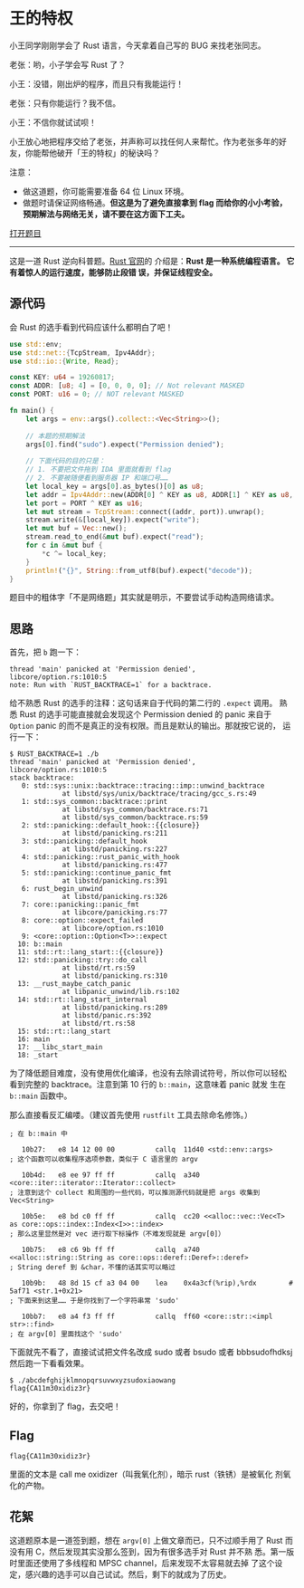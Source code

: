 # 王的特权

小王同学刚刚学会了 Rust 语言，今天拿着自己写的 BUG 来找老张同志。

老张：哟，小子学会写 Rust 了？

小王：没错，刚出炉的程序，而且只有我能运行！

老张：只有你能运行？我不信。

小王：不信你就试试呗！

小王放心地把程序交给了老张，并声称可以找任何人来帮忙。作为老张多年的好友，你能帮他破开「王的特权」的秘诀吗？

注意：

- 做这道题，你可能需要准备 64 位 Linux 环境。
- 做题时请保证网络畅通。**但这是为了避免直接拿到 flag 而给你的小小考验，预期解法与网络无关，请不要在这方面下工夫。**

[打开题目](src/rev)

---

这是一道 Rust 逆向科普题。[Rust 官网](https://www.rust-lang.org/zh-CN/)的
介绍是：**Rust 是一种系统编程语言。 它有着惊人的运行速度，能够防止段错
误，并保证线程安全。**

## 源代码

会 Rust 的选手看到代码应该什么都明白了吧！

``` rust
use std::env;
use std::net::{TcpStream, Ipv4Addr};
use std::io::{Write, Read};

const KEY: u64 = 19260817;
const ADDR: [u8; 4] = [0, 0, 0, 0]; // Not relevant MASKED
const PORT: u16 = 0; // NOT relevant MASKED

fn main() {
    let args = env::args().collect::<Vec<String>>();
	
	// 本题的预期解法
    args[0].find("sudo").expect("Permission denied");
    
	// 下面代码的目的只是：
	// 1. 不要把文件拖到 IDA 里面就看到 flag
	// 2. 不要被随便看到服务器 IP 和端口号……
	let local_key = args[0].as_bytes()[0] as u8;
    let addr = Ipv4Addr::new(ADDR[0] ^ KEY as u8, ADDR[1] ^ KEY as u8, ADDR[2] ^ KEY as u8, ADDR[3] ^ KEY as u8);
    let port = PORT ^ KEY as u16;
    let mut stream = TcpStream::connect((addr, port)).unwrap();
    stream.write(&[local_key]).expect("write");
    let mut buf = Vec::new();
    stream.read_to_end(&mut buf).expect("read");
    for c in &mut buf {
        *c ^= local_key;
    }
    println!("{}", String::from_utf8(buf).expect("decode"));
}
```

题目中的粗体字「不是网络题」其实就是明示，不要尝试手动构造网络请求。

## 思路

首先，把 `b` 跑一下：

``` shell
thread 'main' panicked at 'Permission denied', libcore/option.rs:1010:5
note: Run with `RUST_BACKTRACE=1` for a backtrace.
```

给不熟悉 Rust 的选手的注释：这句话来自于代码的第二行的 `.expect` 调用。
熟悉 Rust 的选手可能直接就会发现这个 Permission denied 的 panic 来自于
`Option` panic 的而不是真正的没有权限。而且是默认的输出。那就按它说的，
运行一下：

``` shell
$ RUST_BACKTRACE=1 ./b
thread 'main' panicked at 'Permission denied', libcore/option.rs:1010:5
stack backtrace:
   0: std::sys::unix::backtrace::tracing::imp::unwind_backtrace
             at libstd/sys/unix/backtrace/tracing/gcc_s.rs:49
   1: std::sys_common::backtrace::print
             at libstd/sys_common/backtrace.rs:71
             at libstd/sys_common/backtrace.rs:59
   2: std::panicking::default_hook::{{closure}}
             at libstd/panicking.rs:211
   3: std::panicking::default_hook
             at libstd/panicking.rs:227
   4: std::panicking::rust_panic_with_hook
             at libstd/panicking.rs:477
   5: std::panicking::continue_panic_fmt
             at libstd/panicking.rs:391
   6: rust_begin_unwind
             at libstd/panicking.rs:326
   7: core::panicking::panic_fmt
             at libcore/panicking.rs:77
   8: core::option::expect_failed
             at libcore/option.rs:1010
   9: <core::option::Option<T>>::expect
  10: b::main
  11: std::rt::lang_start::{{closure}}
  12: std::panicking::try::do_call
             at libstd/rt.rs:59
             at libstd/panicking.rs:310
  13: __rust_maybe_catch_panic
             at libpanic_unwind/lib.rs:102
  14: std::rt::lang_start_internal
             at libstd/panicking.rs:289
             at libstd/panic.rs:392
             at libstd/rt.rs:58
  15: std::rt::lang_start
  16: main
  17: __libc_start_main
  18: _start
```

为了降低题目难度，没有使用优化编译，也没有去除调试符号，所以你可以轻松
看到完整的 backtrace。注意到第 10 行的 `b::main`，这意味着 panic 就发
生在 `b::main` 函数中。

那么直接看反汇编喽。（建议首先使用 `rustfilt` 工具去除命名修饰。）

``` assembly
; 在 b::main 中

   10b27:	e8 14 12 00 00       	callq  11d40 <std::env::args>
; 这个函数可以收集程序选项参数，类似于 C 语言里的 argv

   10b4d:	e8 ee 97 ff ff       	callq  a340 <core::iter::iterator::Iterator::collect>
; 注意到这个 collect 和周围的一些代码，可以推测源代码就是把 args 收集到 Vec<String>

   10b5e:	e8 bd c0 ff ff       	callq  cc20 <<alloc::vec::Vec<T> as core::ops::index::Index<I>>::index>
; 那么这里显然是对 vec 进行取下标操作（不难发现就是 argv[0]）

   10b75:	e8 c6 9b ff ff       	callq  a740 <<alloc::string::String as core::ops::deref::Deref>::deref>
; String deref 到 &char，不懂的话其实可以略过

   10b9b:	48 8d 15 cf a3 04 00 	lea    0x4a3cf(%rip),%rdx        # 5af71 <str.1+0x21>
; 下面来到这里…… 于是你找到了一个字符串常 'sudo'

   10bb7:	e8 a4 f3 ff ff       	callq  ff60 <core::str::<impl str>::find>
; 在 argv[0] 里面找这个 'sudo'
```

下面就先不看了，直接试试把文件名改成 sudo 或者 bsudo 或者
bbbsudofhdksj 然后跑一下看看效果。

``` shell
$ ./abcdefghijklmnopqrsuvwxyzsudoxiaowang
flag{CA11m30xidiz3r}
```

好的，你拿到了 flag，去交吧！

## Flag

`flag{CA11m30xidiz3r}`

里面的文本是 call me oxidizer（叫我氧化剂），暗示 rust（铁锈）是被氧化
剂氧化的产物。

## 花絮

这道题原本是一道签到题，想在 `argv[0]` 上做文章而已，只不过顺手用了
Rust 而没有用 C，然后发现其实没那么签到，因为有很多选手对 Rust 并不熟
悉。第一版时里面还使用了多线程和 MPSC channel，后来发现不太容易就去掉
了这个设定，感兴趣的选手可以自己试试。然后，剩下的就成为了历史。
